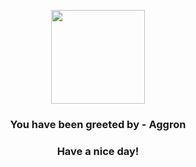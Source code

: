 <p align="center">
            <img src="https://raw.githubusercontent.com/PokeAPI/sprites/master/sprites/pokemon/306.png" width="150" height="150">
          </p>
          <h3 align="center">You have been greeted by - <b>Aggron</b></h3>
          <h3 align="center">Have a nice day!</h3>
        